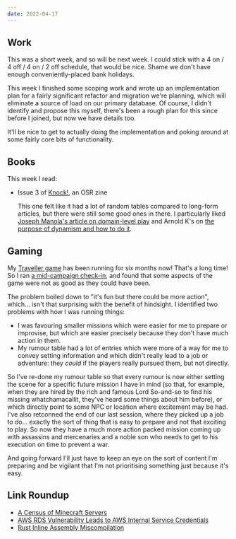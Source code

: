 ```yaml
---
date: 2022-04-17
---
```


## Work

This was a short week, and so will be next week.  I could stick with a
4 on / 4 off / 4 on / 2 off schedule, that would be nice.  Shame we
don't have enough conveniently-placed bank holidays.

This week I finished some scoping work and wrote up an implementation
plan for a fairly significant refactor and migration we're planning,
which will eliminate a source of load on our primary database.  Of
course, I didn't identify and propose this myself, there's been a
rough plan for this since before I joined, but now we have details
too.

It'll be nice to get to actually doing the implementation and poking
around at some fairly core bits of functionality.


## Books

This week I read:

- Issue 3 of [Knock!][], an OSR zine

  This one felt like it had a lot of random tables compared to
  long-form articles, but there were still some good ones in there.  I
  particularly liked [Joseph Manola's article on domain-level play][]
  and Arnold K's on [the purpose of dynamism and how to do it][].


[Knock!]: https://www.themerrymushmen.com/our-products/
[Joseph Manola's article on domain-level play]: http://udan-adan.blogspot.com/2021/05/meet-new-boss-some-thoughts-on-domain.html
[the purpose of dynamism and how to do it]: https://goblinpunch.blogspot.com/2019/07/dynamism-and-generic-optimum.html


## Gaming

My [Traveller game][] has been running for six months now!  That's a
long time!  So I ran [a mid-campaign check-in][], and found that some
aspects of the game were not as good as they could have been.

The problem boiled down to "it's fun but there could be more action",
which... isn't that surprising with the benefit of hindsight.  I
identified two problems with how I was running things:

- I was favouring smaller missions which were easier for me to prepare
  or improvise, but which are easier precisely because they don't have
  much action in them.
- My rumour table had a lot of entries which were more of a way for me
  to convey setting information and which didn't really lead to a job
  or adventure: they *could* if the players really pursued them, but
  not directly.

So I've re-done my rumour table so that every rumour is now either
setting the scene for a specific future mission I have in mind (so
that, for example, when they are hired by the rich and famous Lord
So-and-so to find his missing whatchamacallit, they've heard some
things about him before), or which directly point to some NPC or
location where excitement may be had.  I've also retconned the end of
our last session, where they picked up a job to do... exactly the sort
of thing that is easy to prepare and not that exciting to play.  So
now they have a much more action packed mission coming up with <span
class="spoiler">assassins and mercenaries and a noble son who needs to
get to his execution on time to prevent a war</span>.

And going forward I'll just have to keep an eye on the sort of content
I'm preparing and be vigilant that I'm not prioritising something just
because it's easy.

[Traveller game]: https://memo.barrucadu.co.uk/campaign-notes-2021-10-traveller.html
[a mid-campaign check-in]: https://www.lookwhattheshoggothdraggedin.com/post/mid-campaign-check-in.html


## Link Roundup

- [A Census of Minecraft Servers](https://blog.bithole.dev/mcmap.html)
- [AWS RDS Vulnerability Leads to AWS Internal Service Credentials](https://blog.lightspin.io/aws-rds-critical-security-vulnerability)
- [Rust Inline Assembly Miscompilation](https://gist.github.com/luqmana/be1af5b64d2cda5a533e3e23a7830b44)

